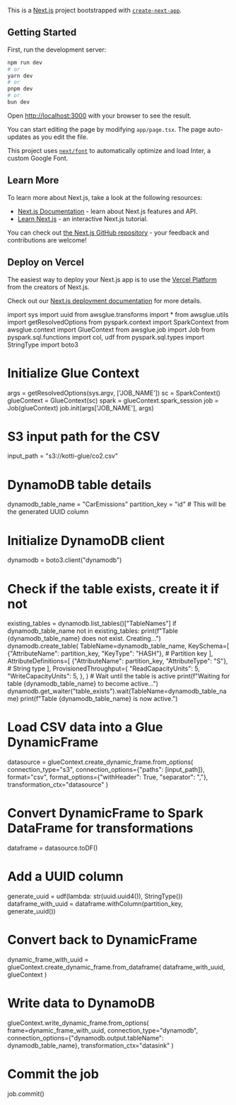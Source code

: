 This is a [Next.js](https://nextjs.org/) project bootstrapped with [`create-next-app`](https://github.com/vercel/next.js/tree/canary/packages/create-next-app).

## Getting Started

First, run the development server:

```bash
npm run dev
# or
yarn dev
# or
pnpm dev
# or
bun dev
```

Open [http://localhost:3000](http://localhost:3000) with your browser to see the result.

You can start editing the page by modifying `app/page.tsx`. The page auto-updates as you edit the file.

This project uses [`next/font`](https://nextjs.org/docs/basic-features/font-optimization) to automatically optimize and load Inter, a custom Google Font.

## Learn More

To learn more about Next.js, take a look at the following resources:

- [Next.js Documentation](https://nextjs.org/docs) - learn about Next.js features and API.
- [Learn Next.js](https://nextjs.org/learn) - an interactive Next.js tutorial.

You can check out [the Next.js GitHub repository](https://github.com/vercel/next.js/) - your feedback and contributions are welcome!

## Deploy on Vercel

The easiest way to deploy your Next.js app is to use the [Vercel Platform](https://vercel.com/new?utm_medium=default-template&filter=next.js&utm_source=create-next-app&utm_campaign=create-next-app-readme) from the creators of Next.js.

Check out our [Next.js deployment documentation](https://nextjs.org/docs/deployment) for more details.



import sys
import uuid
from awsglue.transforms import *
from awsglue.utils import getResolvedOptions
from pyspark.context import SparkContext
from awsglue.context import GlueContext
from awsglue.job import Job
from pyspark.sql.functions import col, udf
from pyspark.sql.types import StringType
import boto3

# Initialize Glue Context
args = getResolvedOptions(sys.argv, ['JOB_NAME'])
sc = SparkContext()
glueContext = GlueContext(sc)
spark = glueContext.spark_session
job = Job(glueContext)
job.init(args['JOB_NAME'], args)

# S3 input path for the CSV
input_path = "s3://kotti-glue/co2.csv"

# DynamoDB table details
dynamodb_table_name = "CarEmissions"
partition_key = "id"  # This will be the generated UUID column

# Initialize DynamoDB client
dynamodb = boto3.client("dynamodb")

# Check if the table exists, create it if not
existing_tables = dynamodb.list_tables()["TableNames"]
if dynamodb_table_name not in existing_tables:
    print(f"Table {dynamodb_table_name} does not exist. Creating...")
    dynamodb.create_table(
        TableName=dynamodb_table_name,
        KeySchema=[
            {"AttributeName": partition_key, "KeyType": "HASH"},  # Partition key
        ],
        AttributeDefinitions=[
            {"AttributeName": partition_key, "AttributeType": "S"},  # String type
        ],
        ProvisionedThroughput={
            "ReadCapacityUnits": 5,
            "WriteCapacityUnits": 5,
        },
    )
    # Wait until the table is active
    print(f"Waiting for table {dynamodb_table_name} to become active...")
    dynamodb.get_waiter("table_exists").wait(TableName=dynamodb_table_name)
    print(f"Table {dynamodb_table_name} is now active.")

# Load CSV data into a Glue DynamicFrame
datasource = glueContext.create_dynamic_frame.from_options(
    connection_type="s3",
    connection_options={"paths": [input_path]},
    format="csv",
    format_options={"withHeader": True, "separator": ","},
    transformation_ctx="datasource"
)

# Convert DynamicFrame to Spark DataFrame for transformations
dataframe = datasource.toDF()

# Add a UUID column
generate_uuid = udf(lambda: str(uuid.uuid4()), StringType())
dataframe_with_uuid = dataframe.withColumn(partition_key, generate_uuid())

# Convert back to DynamicFrame
dynamic_frame_with_uuid = glueContext.create_dynamic_frame.from_dataframe(
    dataframe_with_uuid, glueContext
)

# Write data to DynamoDB
glueContext.write_dynamic_frame.from_options(
    frame=dynamic_frame_with_uuid,
    connection_type="dynamodb",
    connection_options={"dynamodb.output.tableName": dynamodb_table_name},
    transformation_ctx="datasink"
)

# Commit the job
job.commit()
